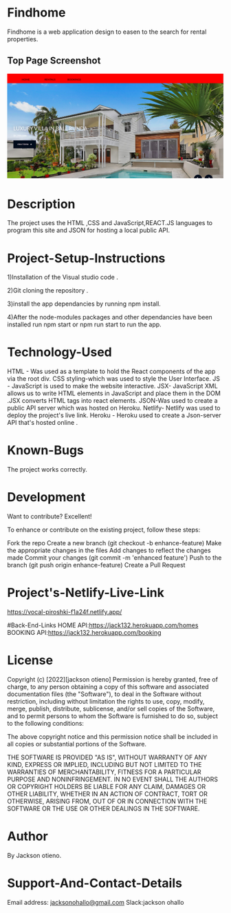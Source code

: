 # Findhome

Findhome is a web application  design to easen to the search for rental properties.

## Top Page Screenshot

![image](./src/images/top.png)

# Description

The project uses the HTML ,CSS and JavaScript,REACT.JS languages to program this site and JSON for hosting a local public API.

# Project-Setup-Instructions

1)Installation of the Visual studio code .

2)Git cloning the repository . 

3)install the app dependancies by running npm install. 

4)After the node-modules packages and other dependancies have been installed run npm start or npm run start to run the app.


# Technology-Used
HTML - Was used as a template to hold the React components of the app via the root div. CSS styling-which was used to style the User Interface. JS - JavaScript is used to make the website interactive. JSX- JavaScript XML allows us to write HTML elements in JavaScript and place them in the DOM .JSX converts HTML tags into react elements. JSON-Was used to create a public API server which was hosted on Heroku. Netlify- Netlify was used to deploy the project's live link. Heroku - Heroku used to create a Json-server API that's hosted online .

# Known-Bugs

The project works correctly.

# Development

Want to contribute? Excellent!

To enhance or contribute on the existing project, follow these steps:

Fork the repo
Create a new branch (git checkout -b enhance-feature)
Make the appropriate changes in the files
Add changes to reflect the changes made
Commit your changes (git commit -m 'enhanced feature')
Push to the branch (git push origin enhance-feature)
Create a Pull Request

# Project's-Netlify-Live-Link
https://vocal-piroshki-f1a24f.netlify.app/



#Back-End-Links
HOME API:https://jack132.herokuapp.com/homes
BOOKING API:https://jack132.herokuapp.com/booking



# License

Copyright (c) [2022][jackson otieno] Permission is hereby granted, free of charge, to any person obtaining a copy of this software and associated documentation files (the "Software"), to deal in the Software without restriction, including without limitation the rights to use, copy, modify, merge, publish, distribute, sublicense, and/or sell copies of the Software, and to permit persons to whom the Software is furnished to do so, subject to the following conditions:

The above copyright notice and this permission notice shall be included in all copies or substantial portions of the Software.

THE SOFTWARE IS PROVIDED "AS IS", WITHOUT WARRANTY OF ANY KIND, EXPRESS OR IMPLIED, INCLUDING BUT NOT LIMITED TO THE WARRANTIES OF MERCHANTABILITY, FITNESS FOR A PARTICULAR PURPOSE AND NONINFRINGEMENT. IN NO EVENT SHALL THE AUTHORS OR COPYRIGHT HOLDERS BE LIABLE FOR ANY CLAIM, DAMAGES OR OTHER LIABILITY, WHETHER IN AN ACTION OF CONTRACT, TORT OR OTHERWISE, ARISING FROM, OUT OF OR IN CONNECTION WITH THE SOFTWARE OR THE USE OR OTHER DEALINGS IN THE SOFTWARE.

# Author

By Jackson otieno.

# Support-And-Contact-Details

Email address: jacksonohallo@gmail.com
Slack:jackson ohallo
